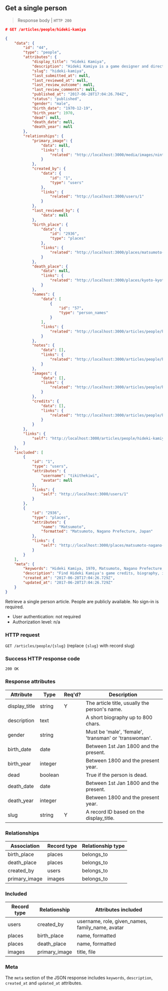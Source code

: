 ## <a name="people_show"></a>Get a single person

> Response body | `HTTP 200`

```JSON
# GET /articles/people/hideki-kamiya

{
    "data": {
        "id": "44",
        "type": "people",
        "attributes": {
            "display_title": "Hideki Kamiya",
            "description": "Hideki Kamiya is a game designer and director known for his work with Capcom and as a co-founder of PlatinumGames.",
            "slug": "hideki-kamiya",
            "last_submitted_at": null,
            "last_reviewed_at": null,
            "last_review_outcome": null,
            "last_review_comments": null,
            "published_at": "2017-06-28T17:04:26.704Z",
            "status": "published",
            "gender": "male",
            "birth_date": "1970-12-19",
            "birth_year": 1970,
            "dead": null,
            "death_date": null,
            "death_year": null
        },
        "relationships": {
            "primary_image": {
                "data": null,
                "links": {
                    "related": "http://localhost:3000/media/images/nintendo-office-photo"
                }
            },
            "created_by": {
                "data": {
                    "id": "1",
                    "type": "users"
                },
                "links": {
                    "related": "http://localhost:3000/users/1"
                }
            },
            "last_reviewed_by": {
                "data": null
            },
            "birth_place": {
                "data": {
                    "id": "2936",
                    "type": "places"
                },
                "links": {
                    "related": "http://localhost:3000/places/matsumoto-nagano-prefecture-japan"
                }
            },
            "death_place": {
                "data": null,
                "links": {
                    "related": "http://localhost:3000/places/kyoto-kyoto-prefecture-japan"
                }
            },
            "names": {
                "data": [
                    {
                        "id": "57",
                        "type": "person_names"
                    }
                ],
                "links": {
                    "related": "http://localhost:3000/articles/people/hideki-kamiya/names"
                }
            },
            "notes": {
                "data": [],
                "links": {
                    "related": "http://localhost:3000/articles/people/hideki-kamiya/notes"
                }
            },
            "images": {
                "data": [],
                "links": {
                    "related": "http://localhost:3000/articles/people/hideki-kamiya/images"
                }
            },
            "credits": {
                "data": [],
                "links": {
                    "related": "http://localhost:3000/articles/people/hideki-kamiya/credits"
                }
            }
        },
        "links": {
            "self": "http://localhost:3000/articles/people/hideki-kamiya"
        }
    },
    "included": [
        {
            "id": "1",
            "type": "users",
            "attributes": {
                "username": "tikithekiwi",
                "avatar": null
            },
            "links": {
                "self": "http://localhost:3000/users/1"
            }
        },
        {
            "id": "2936",
            "type": "places",
            "attributes": {
                "name": "Matsumoto",
                "formatted": "Matsumoto, Nagano Prefecture, Japan"
            },
            "links": {
                "self": "http://localhost:3000/places/matsumoto-nagano-prefecture-japan"
            }
        }
    ],
    "meta": {
        "keywords": "Hideki Kamiya, 1970, Matsumoto, Nagano Prefecture, Japan, person, profile, biography, games, dbljump, video games, pc games, gaming",
        "description": "Find Hideki Kamiya's game credits, biography, images and facts at Dbljump, the video game reference.",
        "created_at": "2017-06-28T17:04:26.729Z",
        "updated_at": "2017-06-28T17:04:26.729Z"
    }
}
```

Retrieve a single person article. People are publicly available. No sign-in is required.

* User authentication: not required
* Authorization level: n/a

### HTTP request

`GET /articles/people/{slug}` (replace `{slug}` with record slug)

### Success HTTP response code

`200 OK`

### <a name="person_response_attrs"></a>Response attributes

Attribute | Type | Req'd? | Description
--------- | ---- | ------ | -----------
display_title | string | Y | The article title, usually the person's name.
description | text | | A short biography up to 800 chars.
gender | string | | Must be 'male', 'female', 'transman' or 'transwoman'.
birth_date | date | | Between 1st Jan 1800 and the present.
birth_year | integer | | Between 1800 and the present year.
dead | boolean | | True if the person is dead.
death_date | date | | Between 1st Jan 1800 and the present.
death_year | integer | | Between 1800 and the present year.
slug | string | Y | A record ID based on the display_title.

### Relationships

Association | Record type | Relationship type
------------ | ---------- | -----------------
birth_place | places | belongs_to
death_place | places | belongs_to
created_by | users | belongs_to
primary_image | images | belongs_to

### Included

Record type | Relationship | Attributes included
----------- | ------------ | -------------------
users | created_by | username, role, given_names, family_name, avatar
places | birth_place | name, formatted
places | death_place | name, formatted
images | primary_image | title, file

### Meta

The `meta` section of the JSON response includes `keywords`, `description`, `created_at` and `updated_at` attributes.
